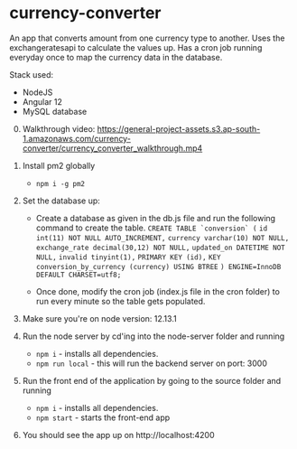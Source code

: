 # currency-converter
An app that converts amount from one currency type to another. Uses the exchangeratesapi to calculate the values up. Has a cron job running everyday once to map the currency data in the database.

Stack used:
- NodeJS
- Angular 12
- MySQL database

0. Walkthrough video: https://general-project-assets.s3.ap-south-1.amazonaws.com/currency-converter/currency_converter_walkthrough.mp4
1. Install pm2 globally
    - ```npm i -g pm2```

2. Set the database up:
    - Create a database as given in the db.js file and run the following command to create the table.
      ```CREATE TABLE `conversion` (```
      ```id int(11) NOT NULL AUTO_INCREMENT,```
      ```currency varchar(10) NOT NULL,```
      ```exchange_rate decimal(30,12) NOT NULL,```
      ```updated_on DATETIME NOT NULL,```
      ```invalid tinyint(1),```
      ```PRIMARY KEY (id),```
      ```KEY conversion_by_currency (currency) USING BTREE```
      ```) ENGINE=InnoDB DEFAULT CHARSET=utf8;```

    - Once done, modify the cron job (index.js file in the cron folder) to run every minute so the table gets populated.

3. Make sure you're on node version: 12.13.1

4. Run the node server by cd'ing into the node-server folder and running
    - ```npm i``` - installs all dependencies.
    - ```npm run local``` - this will run the backend server on port: 3000

5. Run the front end of the application by going to the source folder and running
    - ```npm i``` - installs all dependencies.
    - ```npm start``` - starts the front-end app

6. You should see the app up on http://localhost:4200